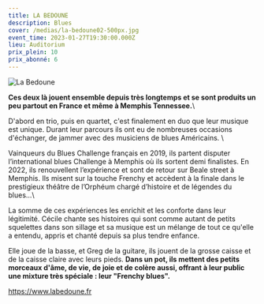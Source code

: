 ```yaml
---
title: LA BEDOUNE
description: Blues
cover: /medias/la-bedoune02-500px.jpg
event_time: 2023-01-27T19:30:00.000Z
lieu: Auditorium
prix_plein: 10
prix_abonné: 6
---
```

![La Bedoune](/medias/la-bedoune02-500px.jpg)

**Ces deux là jouent ensemble depuis très longtemps et se sont produits un peu partout en France et même à Memphis Tennessee.**\

D'abord en trio, puis en quartet, c'est finalement en duo que leur musique est unique. Durant leur parcours ils ont eu de nombreuses occasions d'échanger, de jammer avec des musiciens de blues Américains. \

Vainqueurs du Blues Challenge français en 2019, ils partent disputer l’international blues Challenge à  Memphis où ils sortent demi finalistes. En 2022, ils renouvellent l’expérience et sont de retour sur Beale street à Memphis. Ils misent sur la touche Frenchy et accèdent à la finale dans le prestigieux théâtre  de l’Orphéum chargé d’histoire et de légendes du blues…\

La somme de ces expériences les enrichit et les conforte dans leur légitimité.
Cécile chante ses histoires qui sont comme autant de petits squelettes dans son sillage et sa musique est un mélange de tout ce qu'elle a entendu, appris et chanté depuis sa plus tendre enfance.

Elle joue de la basse, et Greg de la guitare, ils jouent de la grosse caisse et de la caisse claire avec leurs pieds. **Dans un pot, ils mettent des petits morceaux d'âme, de vie, de joie et de colère aussi, offrant à leur public une mixture très spéciale : leur "Frenchy blues".**

<https://www.labedoune.fr>